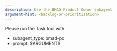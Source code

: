 ```yaml
---
description: Use the BMAD Product Owner subagent
argument-hint: <backlog-or-prioritization>
---
```


Please run the Task tool with:

- subagent_type: bmad-po
- prompt: $ARGUMENTS

